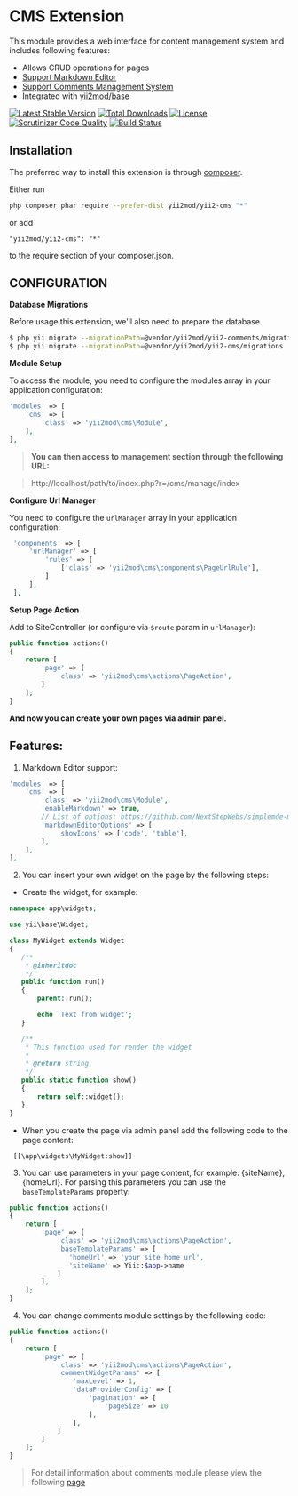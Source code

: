CMS Extension
========================
This module provides a web interface for content management system and includes following features:

- Allows CRUD operations for pages
- [Support Markdown Editor](https://github.com/yii2mod/yii2-markdown)
- [Support Comments Management System](https://github.com/yii2mod/yii2-comments)
- Integrated with [yii2mod/base](https://github.com/yii2mod/base)

[![Latest Stable Version](https://poser.pugx.org/yii2mod/yii2-cms/v/stable)](https://packagist.org/packages/yii2mod/yii2-cms) [![Total Downloads](https://poser.pugx.org/yii2mod/yii2-cms/downloads)](https://packagist.org/packages/yii2mod/yii2-cms) [![License](https://poser.pugx.org/yii2mod/yii2-cms/license)](https://packagist.org/packages/yii2mod/yii2-cms)
[![Scrutinizer Code Quality](https://scrutinizer-ci.com/g/yii2mod/yii2-cms/badges/quality-score.png?b=master)](https://scrutinizer-ci.com/g/yii2mod/yii2-cms/?branch=master) [![Build Status](https://travis-ci.org/yii2mod/yii2-cms.svg?branch=master)](https://travis-ci.org/yii2mod/yii2-cms)


Installation
------------

The preferred way to install this extension is through [composer](http://getcomposer.org/download/).

Either run

```bash
php composer.phar require --prefer-dist yii2mod/yii2-cms "*"
```

or add

```
"yii2mod/yii2-cms": "*"
```

to the require section of your composer.json.


CONFIGURATION
------------

**Database Migrations**

Before usage this extension, we'll also need to prepare the database.

```bash
$ php yii migrate --migrationPath=@vendor/yii2mod/yii2-comments/migrations
$ php yii migrate --migrationPath=@vendor/yii2mod/yii2-cms/migrations
```

**Module Setup**

To access the module, you need to configure the modules array in your application configuration:

```php
'modules' => [
    'cms' => [
        'class' => 'yii2mod\cms\Module',
    ],
],
```
> **You can then access to management section through the following URL:**

> http://localhost/path/to/index.php?r=/cms/manage/index
  

**Configure Url Manager**

You need to configure the `urlManager` array in your application configuration:
 
```php
 'components' => [
     'urlManager' => [
         'rules' => [
             ['class' => 'yii2mod\cms\components\PageUrlRule'],
         ]
     ],
 ],
```

**Setup Page Action**

Add to SiteController (or configure via `$route` param in `urlManager`):

```php
public function actions()
{
    return [
        'page' => [
            'class' => 'yii2mod\cms\actions\PageAction',
        ]
    ];
}
```
**And now you can create your own pages via admin panel.**

## Features:

1. Markdown Editor support:
```php
'modules' => [
    'cms' => [
        'class' => 'yii2mod\cms\Module',
        'enableMarkdown' => true,
        // List of options: https://github.com/NextStepWebs/simplemde-markdown-editor#configuration
        'markdownEditorOptions' => [
            'showIcons' => ['code', 'table'],
        ],
    ],
],
```

2. You can insert your own widget on the page by the following steps:

- Create the widget, for example:

```php
namespace app\widgets;

use yii\base\Widget;

class MyWidget extends Widget
{
   /**
    * @inheritdoc
    */
   public function run()
   {
       parent::run();

       echo 'Text from widget';
   }

   /**
    * This function used for render the widget
    *
    * @return string
    */
   public static function show()
   {
       return self::widget();
   }
}
```
    
- When you create the page via admin panel add the following code to the page content:
    
```
 [[\app\widgets\MyWidget:show]]
```

3. You can use parameters in your page content, for example: {siteName}, {homeUrl}. For parsing this parameters you can use the `baseTemplateParams` property:

```php
public function actions()
{
    return [
        'page' => [
            'class' => 'yii2mod\cms\actions\PageAction',
            'baseTemplateParams' => [
               'homeUrl' => 'your site home url',
               'siteName' => Yii::$app->name
            ]
        ],
    ];
}
```

4. You can change comments module settings by the following code:

```php
public function actions()
{
    return [
        'page' => [
            'class' => 'yii2mod\cms\actions\PageAction',
            'commentWidgetParams' => [
                'maxLevel' => 1,
                'dataProviderConfig' => [
                    'pagination' => [
                        'pageSize' => 10
                    ],
                ],
            ]
        ]
    ];
}
```

> For detail information about comments module please view the following [page](https://github.com/yii2mod/yii2-comments)
